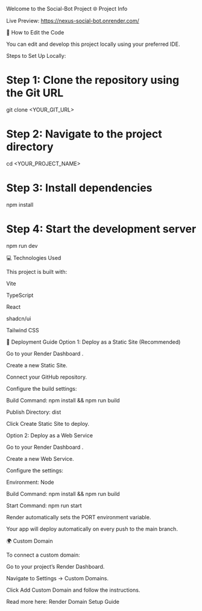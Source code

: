 Welcome to the Social-Bot Project
🌐 Project Info

Live Preview: https://nexus-social-bot.onrender.com/

🧠 How to Edit the Code

You can edit and develop this project locally using your preferred IDE.

Steps to Set Up Locally:
# Step 1: Clone the repository using the Git URL
git clone <YOUR_GIT_URL>

# Step 2: Navigate to the project directory
cd <YOUR_PROJECT_NAME>

# Step 3: Install dependencies
npm install

# Step 4: Start the development server
npm run dev

💻 Technologies Used

This project is built with:

Vite

TypeScript

React

shadcn/ui

Tailwind CSS

🚀 Deployment Guide
Option 1: Deploy as a Static Site (Recommended)

Go to your Render Dashboard
.

Create a new Static Site.

Connect your GitHub repository.

Configure the build settings:

Build Command: npm install && npm run build

Publish Directory: dist

Click Create Static Site to deploy.

Option 2: Deploy as a Web Service

Go to your Render Dashboard
.

Create a new Web Service.

Configure the settings:

Environment: Node

Build Command: npm install && npm run build

Start Command: npm run start

Render automatically sets the PORT environment variable.

Your app will deploy automatically on every push to the main branch.

🌍 Custom Domain

To connect a custom domain:

Go to your project’s Render Dashboard.

Navigate to Settings → Custom Domains.

Click Add Custom Domain and follow the instructions.

Read more here: Render Domain Setup Guide
